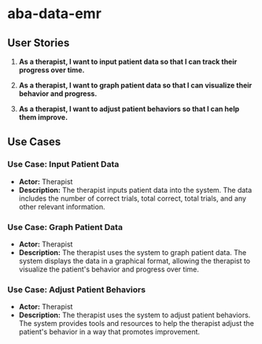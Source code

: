 # aba-data-emr

## User Stories

1. **As a therapist, I want to input patient data so that I can track their progress over time.**

2. **As a therapist, I want to graph patient data so that I can visualize their behavior and progress.**

3. **As a therapist, I want to adjust patient behaviors so that I can help them improve.**

## Use Cases

### Use Case: Input Patient Data

- **Actor:** Therapist
- **Description:** The therapist inputs patient data into the system. The data includes the number of correct trials, total correct, total trials, and any other relevant information.

### Use Case: Graph Patient Data

- **Actor:** Therapist
- **Description:** The therapist uses the system to graph patient data. The system displays the data in a graphical format, allowing the therapist to visualize the patient's behavior and progress over time.

### Use Case: Adjust Patient Behaviors

- **Actor:** Therapist
- **Description:** The therapist uses the system to adjust patient behaviors. The system provides tools and resources to help the therapist adjust the patient's behavior in a way that promotes improvement.